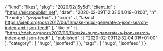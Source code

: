 {
  "kind" : "likes",
  "slug" : "2020/02/j5y5d",
  "client_id" : "https://micropublish.net",
  "date" : "2020-02-09T12:32:04.019+01:00",
  "h" : "h-entry",
  "properties" : {
    "name" : [ "Like of https://xdeb.org/post/2017/06/11/make-hugo-generate-a-json-search-index-and-json-feed/" ],
    "like-of" : [ "https://xdeb.org/post/2017/06/11/make-hugo-generate-a-json-search-index-and-json-feed/" ],
    "published" : [ "2020-02-09T12:32:04.019+01:00" ],
    "category" : [ "hugo", "jsonfeed" ]
  },
  "tags" : [ "hugo", "jsonfeed" ]
}

